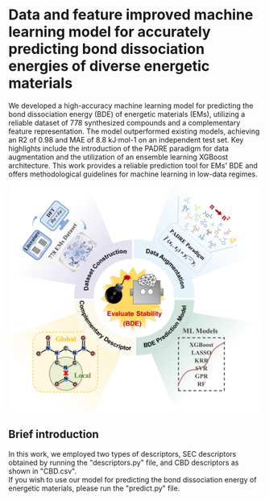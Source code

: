 # Data and feature improved machine learning model for accurately predicting bond dissociation energies of diverse energetic materials
We developed a high-accuracy machine learning model for predicting the bond dissociation energy (BDE) of energetic materials (EMs), 
utilizing a reliable dataset of 778 synthesized compounds and a complementary feature representation. The model outperformed existing models, 
achieving an R2 of 0.98 and MAE of 8.8 kJ·mol-1 on an independent test set. Key highlights include the introduction of the PADRE paradigm for data augmentation 
and the utilization of an ensemble learning XGBoost architecture. This work provides a reliable prediction tool for EMs' BDE and offers methodological guidelines 
for machine learning in low-data regimes.

<img width="825" alt="image" src="https://github.com/cholin01/EMBDE-ML/blob/master/graph.jpg">


## Brief introduction

In this work, we employed two types of descriptors, SEC descriptors obtained by running the "descriptors.py" file, and CBD descriptors as shown in "CBD.csv". <br>
If you wish to use our model for predicting the bond dissociation energy of energetic materials, please run the "predict.py" file.

